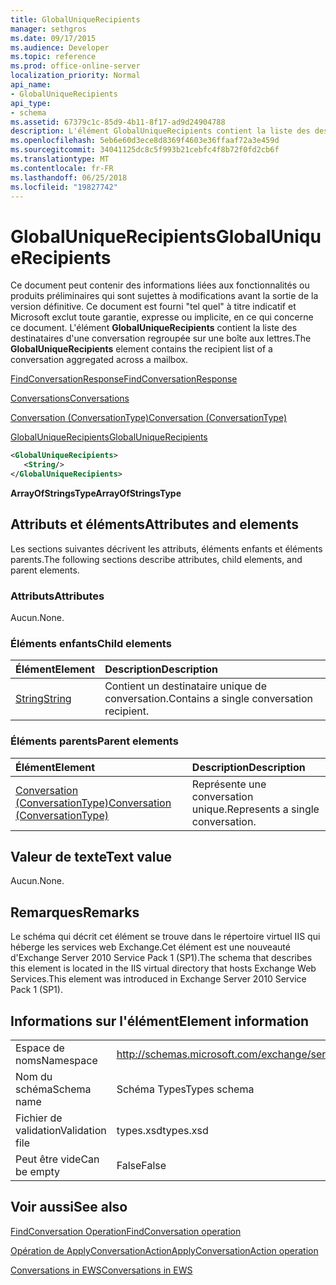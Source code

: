 ```yaml
---
title: GlobalUniqueRecipients
manager: sethgros
ms.date: 09/17/2015
ms.audience: Developer
ms.topic: reference
ms.prod: office-online-server
localization_priority: Normal
api_name:
- GlobalUniqueRecipients
api_type:
- schema
ms.assetid: 67379c1c-85d9-4b11-8f17-ad9d24904788
description: L'élément GlobalUniqueRecipients contient la liste des destinataires d'une conversation regroupée sur une boîte aux lettres.
ms.openlocfilehash: 5eb6e60d3ece8d8369f4603e36ffaaf72a3e459d
ms.sourcegitcommit: 34041125dc8c5f993b21cebfc4f8b72f0fd2cb6f
ms.translationtype: MT
ms.contentlocale: fr-FR
ms.lasthandoff: 06/25/2018
ms.locfileid: "19827742"
---
```

# <a name="globaluniquerecipients"></a><span data-ttu-id="f36bc-103">GlobalUniqueRecipients</span><span class="sxs-lookup"><span data-stu-id="f36bc-103">GlobalUniqueRecipients</span></span>

<span data-ttu-id="f36bc-104">Ce document peut contenir des informations liées aux fonctionnalités ou produits préliminaires qui sont sujettes à modifications avant la sortie de la version définitive. Ce document est fourni "tel quel" à titre indicatif et Microsoft exclut toute garantie, expresse ou implicite, en ce qui concerne ce document. L'élément **GlobalUniqueRecipients** contient la liste des destinataires d'une conversation regroupée sur une boîte aux lettres.</span><span class="sxs-lookup"><span data-stu-id="f36bc-104">The **GlobalUniqueRecipients** element contains the recipient list of a conversation aggregated across a mailbox.</span></span> 
  
[<span data-ttu-id="f36bc-105">FindConversationResponse</span><span class="sxs-lookup"><span data-stu-id="f36bc-105">FindConversationResponse</span></span>](findconversationresponse.md)
  
[<span data-ttu-id="f36bc-106">Conversations</span><span class="sxs-lookup"><span data-stu-id="f36bc-106">Conversations</span></span>](conversations-ex15websvcsotherref.md)
  
[<span data-ttu-id="f36bc-107">Conversation (ConversationType)</span><span class="sxs-lookup"><span data-stu-id="f36bc-107">Conversation (ConversationType)</span></span>](conversation-conversationtype.md)
  
[<span data-ttu-id="f36bc-108">GlobalUniqueRecipients</span><span class="sxs-lookup"><span data-stu-id="f36bc-108">GlobalUniqueRecipients</span></span>](globaluniquerecipients.md)
  
```XML
<GlobalUniqueRecipients>
   <String/>
</GlobalUniqueRecipients>
```

 <span data-ttu-id="f36bc-109">**ArrayOfStringsType**</span><span class="sxs-lookup"><span data-stu-id="f36bc-109">**ArrayOfStringsType**</span></span>
## <a name="attributes-and-elements"></a><span data-ttu-id="f36bc-110">Attributs et éléments</span><span class="sxs-lookup"><span data-stu-id="f36bc-110">Attributes and elements</span></span>

<span data-ttu-id="f36bc-111">Les sections suivantes décrivent les attributs, éléments enfants et éléments parents.</span><span class="sxs-lookup"><span data-stu-id="f36bc-111">The following sections describe attributes, child elements, and parent elements.</span></span>
  
### <a name="attributes"></a><span data-ttu-id="f36bc-112">Attributs</span><span class="sxs-lookup"><span data-stu-id="f36bc-112">Attributes</span></span>

<span data-ttu-id="f36bc-113">Aucun.</span><span class="sxs-lookup"><span data-stu-id="f36bc-113">None.</span></span>
  
### <a name="child-elements"></a><span data-ttu-id="f36bc-114">Éléments enfants</span><span class="sxs-lookup"><span data-stu-id="f36bc-114">Child elements</span></span>

|<span data-ttu-id="f36bc-115">**Élément**</span><span class="sxs-lookup"><span data-stu-id="f36bc-115">**Element**</span></span>|<span data-ttu-id="f36bc-116">**Description**</span><span class="sxs-lookup"><span data-stu-id="f36bc-116">**Description**</span></span>|
|:-----|:-----|
|[<span data-ttu-id="f36bc-117">String</span><span class="sxs-lookup"><span data-stu-id="f36bc-117">String</span></span>](string.md) <br/> |<span data-ttu-id="f36bc-118">Contient un destinataire unique de conversation.</span><span class="sxs-lookup"><span data-stu-id="f36bc-118">Contains a single conversation recipient.</span></span>  <br/> |
   
### <a name="parent-elements"></a><span data-ttu-id="f36bc-119">Éléments parents</span><span class="sxs-lookup"><span data-stu-id="f36bc-119">Parent elements</span></span>

|<span data-ttu-id="f36bc-120">**Élément**</span><span class="sxs-lookup"><span data-stu-id="f36bc-120">**Element**</span></span>|<span data-ttu-id="f36bc-121">**Description**</span><span class="sxs-lookup"><span data-stu-id="f36bc-121">**Description**</span></span>|
|:-----|:-----|
|[<span data-ttu-id="f36bc-122">Conversation (ConversationType)</span><span class="sxs-lookup"><span data-stu-id="f36bc-122">Conversation (ConversationType)</span></span>](conversation-conversationtype.md) <br/> |<span data-ttu-id="f36bc-123">Représente une conversation unique.</span><span class="sxs-lookup"><span data-stu-id="f36bc-123">Represents a single conversation.</span></span>  <br/> |
   
## <a name="text-value"></a><span data-ttu-id="f36bc-124">Valeur de texte</span><span class="sxs-lookup"><span data-stu-id="f36bc-124">Text value</span></span>

<span data-ttu-id="f36bc-125">Aucun.</span><span class="sxs-lookup"><span data-stu-id="f36bc-125">None.</span></span>
  
## <a name="remarks"></a><span data-ttu-id="f36bc-126">Remarques</span><span class="sxs-lookup"><span data-stu-id="f36bc-126">Remarks</span></span>

<span data-ttu-id="f36bc-127">Le schéma qui décrit cet élément se trouve dans le répertoire virtuel IIS qui héberge les services web Exchange.Cet élément est une nouveauté d'Exchange Server 2010 Service Pack 1 (SP1).</span><span class="sxs-lookup"><span data-stu-id="f36bc-127">The schema that describes this element is located in the IIS virtual directory that hosts Exchange Web Services.This element was introduced in Exchange Server 2010 Service Pack 1 (SP1).</span></span>
  
## <a name="element-information"></a><span data-ttu-id="f36bc-128">Informations sur l'élément</span><span class="sxs-lookup"><span data-stu-id="f36bc-128">Element information</span></span>

|||
|:-----|:-----|
|<span data-ttu-id="f36bc-129">Espace de noms</span><span class="sxs-lookup"><span data-stu-id="f36bc-129">Namespace</span></span>  <br/> |http://schemas.microsoft.com/exchange/services/2006/types  <br/> |
|<span data-ttu-id="f36bc-130">Nom du schéma</span><span class="sxs-lookup"><span data-stu-id="f36bc-130">Schema name</span></span>  <br/> |<span data-ttu-id="f36bc-131">Schéma Types</span><span class="sxs-lookup"><span data-stu-id="f36bc-131">Types schema</span></span>  <br/> |
|<span data-ttu-id="f36bc-132">Fichier de validation</span><span class="sxs-lookup"><span data-stu-id="f36bc-132">Validation file</span></span>  <br/> |<span data-ttu-id="f36bc-133">types.xsd</span><span class="sxs-lookup"><span data-stu-id="f36bc-133">types.xsd</span></span>  <br/> |
|<span data-ttu-id="f36bc-134">Peut être vide</span><span class="sxs-lookup"><span data-stu-id="f36bc-134">Can be empty</span></span>  <br/> |<span data-ttu-id="f36bc-135">False</span><span class="sxs-lookup"><span data-stu-id="f36bc-135">False</span></span>  <br/> |
   
## <a name="see-also"></a><span data-ttu-id="f36bc-136">Voir aussi</span><span class="sxs-lookup"><span data-stu-id="f36bc-136">See also</span></span>



[<span data-ttu-id="f36bc-137">FindConversation Operation</span><span class="sxs-lookup"><span data-stu-id="f36bc-137">FindConversation operation</span></span>](findconversation-operation.md)
  
[<span data-ttu-id="f36bc-138">Opération de ApplyConversationAction</span><span class="sxs-lookup"><span data-stu-id="f36bc-138">ApplyConversationAction operation</span></span>](applyconversationaction-operation.md)


[<span data-ttu-id="f36bc-139">Conversations in EWS</span><span class="sxs-lookup"><span data-stu-id="f36bc-139">Conversations in EWS</span></span>](http://msdn.microsoft.com/library/91e64629-db6c-4c94-9dcb-d386232e8467%28Office.15%29.aspx)

